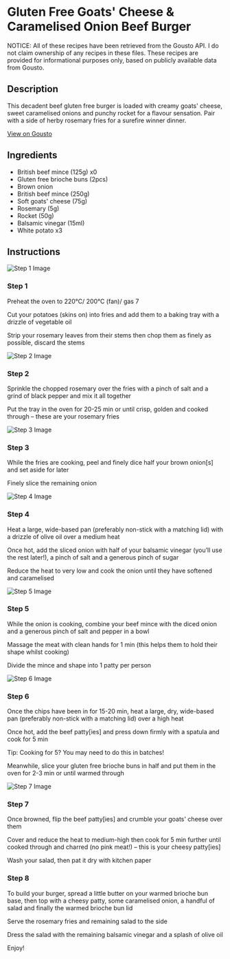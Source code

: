 # Gluten Free Goats' Cheese & Caramelised Onion Beef Burger

NOTICE: All of these recipes have been retrieved from the Gousto API. I do not claim ownership of any recipes in these files. These recipes are provided for informational purposes only, based on publicly available data from Gousto.

## Description

This decadent beef gluten free burger is loaded with creamy goats' cheese, sweet caramelised onions and punchy rocket for a flavour sensation. Pair with a side of herby rosemary fries for a surefire winner dinner.

[View on Gousto](https://www.gousto.co.uk/recipes/cookbook/goats-cheese-caramelised-onion-gluten-free-beef-burger)

## Ingredients

- British beef mince (125g) x0
- Gluten free brioche buns (2pcs)
- Brown onion
- British beef mince (250g)
- Soft goats' cheese (75g)
- Rosemary (5g)
- Rocket (50g)
- Balsamic vinegar (15ml)
- White potato x3

## Instructions

![Step 1 Image](https://production-media.gousto.co.uk/cms/recipe-step-image/step-1-1681825767938-x200.jpg)

### Step 1

Preheat the oven to 220°C/ 200°C (fan)/ gas 7

Cut your potatoes (skins on) into fries and add them to a baking tray with a drizzle of vegetable oil

Strip your rosemary leaves from their stems then chop them as finely as possible, discard the stems

![Step 2 Image](https://production-media.gousto.co.uk/cms/recipe-step-image/step-2-1681825775333-x200.jpg)

### Step 2

Sprinkle the chopped rosemary over the fries with a pinch of salt and a grind of black pepper and mix it all together

Put the tray in the oven for 20-25 min or until crisp, golden and cooked through – these are your rosemary fries

![Step 3 Image](https://production-media.gousto.co.uk/cms/recipe-step-image/step-3-1681825782394-x200.jpg)

### Step 3

While the fries are cooking, peel and finely dice half your brown onion[s] and set aside for later

Finely slice the remaining onion

![Step 4 Image](https://production-media.gousto.co.uk/cms/recipe-step-image/step-4-1681825786855-x200.jpg)

### Step 4

Heat a large, wide-based pan (preferably non-stick with a matching lid) with a drizzle of olive oil over a medium heat

Once hot, add the sliced onion with half of your balsamic vinegar (you’ll use the rest later!), a pinch of salt and a generous pinch of sugar

Reduce the heat to very low and cook the onion until they have softened and caramelised

![Step 5 Image](https://production-media.gousto.co.uk/cms/recipe-step-image/step-5-1681825795472-x200.jpg)

### Step 5

While the onion is cooking, combine your beef mince with the diced onion and a generous pinch of salt and pepper in a bowl

Massage the meat with clean hands for 1 min (this helps them to hold their shape whilst cooking)

Divide the mince and shape into 1 patty per person

![Step 6 Image](https://production-media.gousto.co.uk/cms/recipe-step-image/step-6-1681825803515-x200.jpg)

### Step 6

Once the chips have been in for 15-20 min, heat a large, dry, wide-based pan (preferably non-stick with a matching lid) over a high heat

Once hot, add the beef patty[ies] and press down firmly with a spatula and cook for 5 min

Tip: Cooking for 5? You may need to do this in batches!

Meanwhile, slice your gluten free brioche buns in half and put them in the oven for 2-3 min or until warmed through

![Step 7 Image](https://production-media.gousto.co.uk/cms/recipe-step-image/step-7-1681825812184-x200.jpg)

### Step 7

Once browned, flip the beef patty[ies] and crumble your goats' cheese over them

Cover and reduce the heat to medium-high then cook for 5 min further until cooked through and charred (no pink meat!) – this is your cheesy patty[ies]

Wash your salad, then pat it dry with kitchen paper

### Step 8

To build your burger, spread a little butter on your warmed brioche bun base, then top with a cheesy patty, some caramelised onion, a handful of salad and finally the warmed brioche bun lid

Serve the rosemary fries and remaining salad to the side

Dress the salad with the remaining balsamic vinegar and a splash of olive oil

Enjoy!

